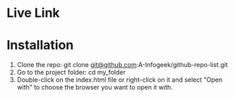 # Live Link
 
 # Installation
 1. Clone the repo: git clone git@github.com:A-Infogeek/github-repo-list.git
 2. Go to the project folder: cd my_folder
 3. Double-click on the index.html file or right-click on it and select "Open with" to choose the browser you want to open it with.
